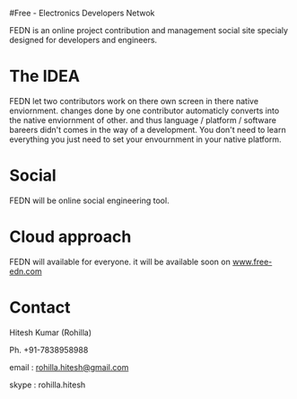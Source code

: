 #Free - Electronics Developers Netwok

FEDN is an online project contribution and management social site specialy designed for developers and engineers.

# The IDEA

FEDN let two contributors work on there own screen in there native enviornment. changes done by one contributor
automaticly converts into the native enviornment of other. and thus language / platform / software bareers didn't
comes in the way of a development. You don't need to learn everything you just need to set your envournment in your
native platform.

# Social

FEDN will be online social engineering tool.

# Cloud approach

FEDN will available for everyone. it will be available soon on www.free-edn.com

# Contact

Hitesh Kumar (Rohilla)

Ph. +91-7838958988

email : rohilla.hitesh@gmail.com

skype : rohilla.hitesh
